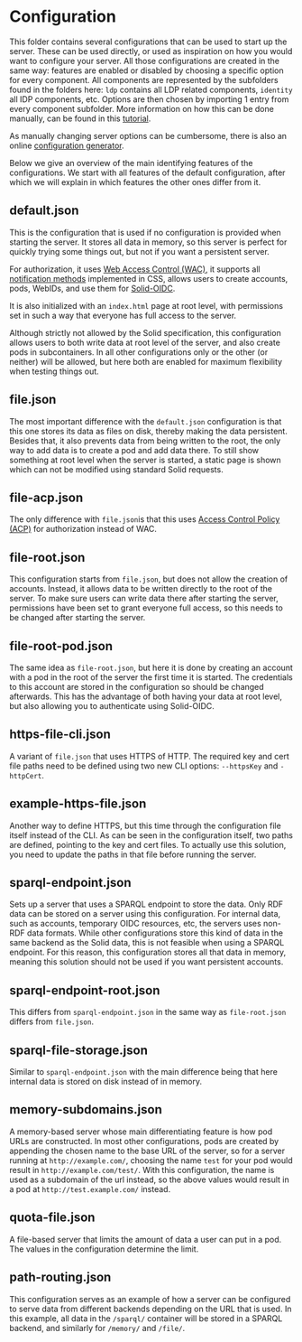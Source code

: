# Configuration

This folder contains several configurations that can be used to start up the server.
These can be used directly, or used as inspiration on how you would want to configure your server.
All those configurations are created in the same way:
features are enabled or disabled by choosing a specific option for every component.
All components are represented by the subfolders found in the folders here:
`ldp` contains all LDP related components,
`identity` all IDP components, etc.
Options are then chosen by importing 1 entry from every component subfolder.
More information on how this can be done manually,
can be found in this [tutorial](https://github.com/CommunitySolidServer/tutorials/blob/main/custom-configurations.md).

As manually changing server options can be cumbersome,
there is also an online [configuration generator](https://communitysolidserver.github.io/configuration-generator/).

Below we give an overview of the main identifying features of the configurations.
We start with all features of the default configuration,
after which we will explain in which features the other ones differ from it.

## default.json

This is the configuration that is used if no configuration is provided when starting the server.
It stores all data in memory, so this server is perfect for quickly trying some things out,
but not if you want a persistent server.

For authorization, it uses [Web Access Control (WAC)](https://solid.github.io/web-access-control-spec/),
it supports all [notification methods](https://solidproject.org/TR/notifications-protocol) implemented in CSS,
allows users to create accounts, pods, WebIDs, and use them for [Solid-OIDC](https://solid.github.io/solid-oidc/).

It is also initialized with an `index.html` page at root level,
with permissions set in such a way that everyone has full access to the server.

Although strictly not allowed by the Solid specification,
this configuration allows users to both write data at root level of the server,
and also create pods in subcontainers.
In all other configurations only or the other (or neither) will be allowed,
but here both are enabled for maximum flexibility when testing things out.

## file.json

The most important difference with the `default.json` configuration is that this one stores its data as files on disk,
thereby making the data persistent.
Besides that, it also prevents data from being written to the root,
the only way to add data is to create a pod and add data there.
To still show something at root level when the server is started,
a static page is shown which can not be modified using standard Solid requests.

## file-acp.json

The only difference with `file.json`is that this uses
[Access Control Policy (ACP)](https://solid.github.io/authorization-panel/acp-specification/)
for authorization instead of WAC.

## file-root.json

This configuration starts from `file.json`, but does not allow the creation of accounts.
Instead, it allows data to be written directly to the root of the server.
To make sure users can write data there after starting the server,
permissions have been set to grant everyone full access,
so this needs to be changed after starting the server.

## file-root-pod.json

The same idea as `file-root.json`,
but here it is done by creating an account with a pod
in the root of the server the first time it is started.
The credentials to this account are stored in the configuration so should be changed afterwards.
This has the advantage of both having your data at root level,
but also allowing you to authenticate using Solid-OIDC.

## https-file-cli.json

A variant of `file.json` that uses HTTPS of HTTP.
The required key and cert file paths need to be defined using two new CLI options: `--httpsKey` and `-httpCert`.

## example-https-file.json

Another way to define HTTPS, but this time through the configuration file itself instead of the CLI.
As can be seen in the configuration itself, two paths are defined, pointing to the key and cert files.
To actually use this solution, you need to update the paths in that file before running the server.

## sparql-endpoint.json

Sets up a server that uses a SPARQL endpoint to store the data.
Only RDF data can be stored on a server using this configuration.
For internal data, such as accounts, temporary OIDC resources, etc,
the servers uses non-RDF data formats.
While other configurations store this kind of data in the same backend as the Solid data,
this is not feasible when using a SPARQL endpoint.
For this reason, this configuration stores all that data in memory,
meaning this solution should not be used if you want persistent accounts.

## sparql-endpoint-root.json

This differs from `sparql-endpoint.json` in the same way as `file-root.json` differs from `file.json`.

## sparql-file-storage.json

Similar to `sparql-endpoint.json` with the main difference being
that here internal data is stored on disk instead of in memory.

## memory-subdomains.json

A memory-based server whose main differentiating feature is how pod URLs are constructed.
In most other configurations, pods are created by appending the chosen name to the base URL of the server,
so for a server running at `http://example.com/`,
choosing the name `test` for your pod would result in `http://example.com/test/`.
With this configuration, the name is used as a subdomain of the url instead,
so the above values would result in a pod at `http://test.example.com/` instead.

## quota-file.json

A file-based server that limits the amount of data a user can put in a pod.
The values in the configuration determine the limit.

## path-routing.json

This configuration serves as an example of how a server can be configured
to serve data from different backends depending on the URL that is used.
In this example, all data in the `/sparql/` container will be stored in a SPARQL backend,
and similarly for `/memory/` and `/file/`.
